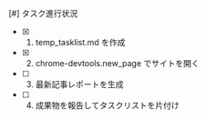 [#] タスク進行状況
- [x] 1. temp_tasklist.md を作成
- [x] 2. chrome-devtools.new_page でサイトを開く
- [ ] 3. 最新記事レポートを生成
- [ ] 4. 成果物を報告してタスクリストを片付け
